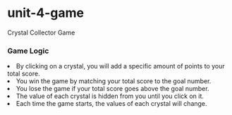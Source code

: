 # unit-4-game
Crystal Collector Game

<h3>Game Logic</h3>
<li>By clicking on a crystal, you will add a specific amount of points to your total score.</li>
<li>You win the game by matching your total score to the goal number.</li>
<li>You lose the game if your total score goes above the goal number.</li>
<li>The value of each crystal is hidden from you until you click on it.</li>
<li>Each time the game starts, the values of each crystal will change.</li>